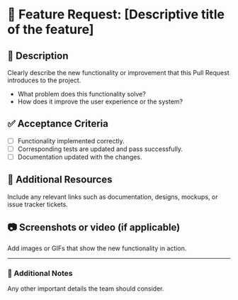 # 🚀 Feature Request: [Descriptive title of the feature]

## 📝 Description
Clearly describe the new functionality or improvement that this Pull Request introduces to the project.

- What problem does this functionality solve?
- How does it improve the user experience or the system?

## ✅ Acceptance Criteria
- [ ] Functionality implemented correctly.
- [ ] Corresponding tests are updated and pass successfully.
- [ ] Documentation updated with the changes.

## 🔗 Additional Resources
Include any relevant links such as documentation, designs, mockups, or issue tracker tickets.

## 📷 Screenshots or video (if applicable)
Add images or GIFs that show the new functionality in action.

---

### 📌 Additional Notes
Any other important details the team should consider.
